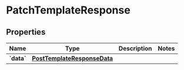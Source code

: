
# PatchTemplateResponse

## Properties
| Name | Type | Description | Notes |
| ------------ | ------------- | ------------- | ------------- |
| **&#x60;data&#x60;** | [**PostTemplateResponseData**](PostTemplateResponseData.md) |  |  |



